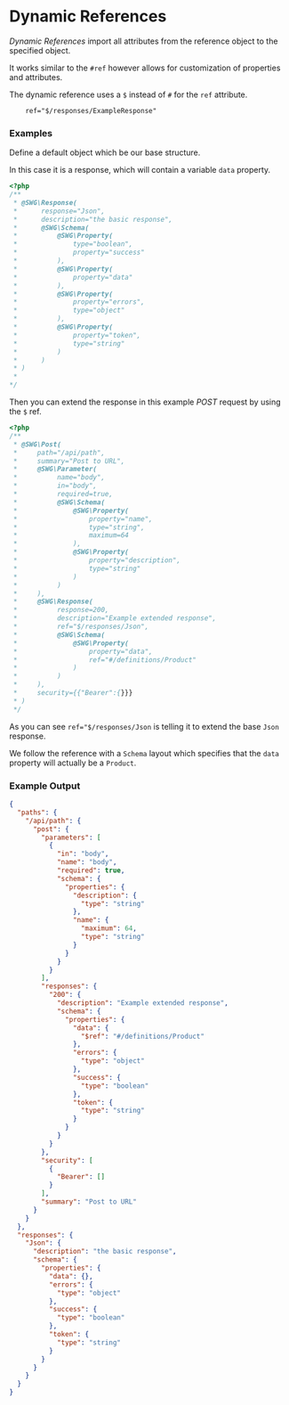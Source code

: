 # Dynamic References

*Dynamic References* import all attributes from the reference object to the specified object. 

It works similar to the `#ref` however allows for customization of properties and attributes.

The dynamic reference uses a `$` instead of `#` for the `ref` attribute.
```
    ref="$/responses/ExampleResponse"
```

### Examples


Define a default object which be our base structure.

In this case it is a response, which will contain a variable `data` property.
```php
<?php
/**
 * @SWG\Response(
 *      response="Json",
 *      description="the basic response",
 *      @SWG\Schema(
 *          @SWG\Property(
 *              type="boolean",
 *              property="success"
 *          ),
 *          @SWG\Property(
 *              property="data"
 *          ),
 *          @SWG\Property(
 *              property="errors",
 *              type="object"
 *          ),
 *          @SWG\Property(
 *              property="token",
 *              type="string"
 *          )
 *      )
 * )
 *
*/
```


Then you can extend the response in this example *POST* request by using the `$` ref.


```php
<?php
/**
 * @SWG\Post(
 *     path="/api/path",
 *     summary="Post to URL",
 *     @SWG\Parameter(
 *          name="body",
 *          in="body",
 *          required=true,
 *          @SWG\Schema(
 *              @SWG\Property(
 *                  property="name",
 *                  type="string",
 *                  maximum=64
 *              ),
 *              @SWG\Property(
 *                  property="description",
 *                  type="string"
 *              )
 *          )
 *     ),
 *     @SWG\Response(
 *          response=200,
 *          description="Example extended response",
 *          ref="$/responses/Json",
 *          @SWG\Schema(
 *              @SWG\Property(
 *                  property="data",
 *                  ref="#/definitions/Product"
 *              )
 *          )
 *     ),
 *     security={{"Bearer":{}}}
 * )
 */
```

As you can see `ref="$/responses/Json` is telling it to extend the base `Json` response.

We follow the reference with a `Schema` layout which specifies that the `data` property will actually be a `Product`.

### Example Output

```json
{
  "paths": {
    "/api/path": {
      "post": {
        "parameters": [
          {
            "in": "body",
            "name": "body",
            "required": true,
            "schema": {
              "properties": {
                "description": {
                  "type": "string"
                },
                "name": {
                  "maximum": 64,
                  "type": "string"
                }
              }
            }
          }
        ],
        "responses": {
          "200": {
            "description": "Example extended response",
            "schema": {
              "properties": {
                "data": {
                  "$ref": "#/definitions/Product"
                },
                "errors": {
                  "type": "object"
                },
                "success": {
                  "type": "boolean"
                },
                "token": {
                  "type": "string"
                }
              }
            }
          }
        },
        "security": [
          {
            "Bearer": []
          }
        ],
        "summary": "Post to URL"
      }
    }
  },
  "responses": {
    "Json": {
      "description": "the basic response",
      "schema": {
        "properties": {
          "data": {},
          "errors": {
            "type": "object"
          },
          "success": {
            "type": "boolean"
          },
          "token": {
            "type": "string"
          }
        }
      }
    }
  }
}
```